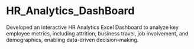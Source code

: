 # HR_Analytics_DashBoard
 Developed an interactive HR Analytics Excel Dashboard to analyze key employee metrics, including attrition, business travel, job involvement, and demographics, enabling data-driven decision-making.
